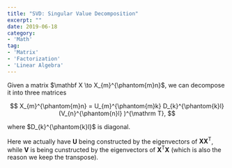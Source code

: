 ```yaml
---
title: "SVD: Singular Value Decomposition"
excerpt: ""
date: 2019-06-18
category:
- 'Math'
tag:
- 'Matrix'
- 'Factorization'
- 'Linear Algebra'
---
```


Given a matrix $\mathbf X \to X_{m}^{\phantom{m}n}$, we can decompose it into three matrices

$$
X_{m}^{\phantom{m}n} = U_{m}^{\phantom{m}k} D_{k}^{\phantom{k}l} (V_{n}^{\phantom{n}l} )^{\mathrm T},
$$

where $D_{k}^{\phantom{k}l}$ is diagonal.

Here we actually have $\mathbf U$ being constructed by the eigenvectors of $\mathbf X \mathbf X^{\mathrm T}$, while $\mathbf V$ is being cunstructed by the eigenvectors of $\mathbf X^{\mathrm T} \mathbf X$ (which is also the reason we keep the transpose).